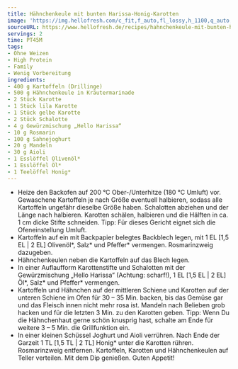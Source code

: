 ```yaml
---
title: Hähnchenkeule mit bunten Harissa-Honig-Karotten
image: 'https://img.hellofresh.com/c_fit,f_auto,fl_lossy,h_1100,q_auto,w_2600/hellofresh_s3/image/hahnchenkeule-mit-bunten-harissa-honig-karotten-7a053ec3.jpg'
sourceURL: https://www.hellofresh.de/recipes/hahnchenkeule-mit-bunten-harissa-honig-karotten-63171dd5837df2d6af04e49b
servings: 2
time: PT45M
tags:
- Ohne Weizen
- High Protein
- Family
- Wenig Vorbereitung
ingredients:
- 400 g Kartoffeln (Drillinge)
- 500 g Hähnchenkeule in Kräutermarinade
- 2 Stück Karotte
- 1 Stück lila Karotte
- 1 Stück gelbe Karotte
- 2 Stück Schalotte
- 4 g Gewürzmischung „Hello Harissa“
- 10 g Rosmarin
- 100 g Sahnejoghurt
- 20 g Mandeln
- 30 g Aioli
- 1 Esslöffel Olivenöl*
- 1 Esslöffel Öl*
- 1 Teelöffel Honig*
---
```


- Heize den Backofen auf 200 °C Ober-/Unterhitze (180 °C Umluft) vor.  Gewaschene Kartoffeln je nach Größe eventuell halbieren, sodass alle Kartoffeln ungefähr dieselbe Größe haben.  Schalotten abziehen und der Länge nach halbieren.  Karotten schälen, halbieren und die Hälften in ca. 1 cm dicke Stifte schneiden.  Tipp: Für dieses Gericht eignet sich die Ofeneinstellung Umluft.
- Kartoffeln auf ein mit Backpapier belegtes Backblech legen, mit 1 EL [1,5 EL | 2 EL] Olivenöl\*, Salz\* und Pfeffer\* vermengen.  ﻿Rosmarinzweig dazugeben.
- Hähnchenkeulen neben die Kartoffeln auf das Blech legen.
- In einer Auflaufform Karottenstifte und Schalotten mit der Gewürzmischung „Hello Harissa“ (Achtung: scharf!), 1 EL [1,5 EL | 2 EL] Öl\*, Salz\* und Pfeffer\* vermengen.
- Kartoffeln und Hähnchen auf der mittleren Schiene und Karotten auf der unteren Schiene im Ofen für 30 – 35 Min. backen, bis das Gemüse gar und das Fleisch innen nicht mehr rosa ist.  Mandeln nach Belieben grob hacken und für die letzten 3 Min. zu den Karotten geben.  Tipp: Wenn Du die Hähnchenhaut gerne schön knusprig hast, schalte am Ende für weitere 3 – 5 Min. die Grillfunktion ein.
- In einer kleinen Schüssel Joghurt und Aioli verrühren.  Nach Ende der Garzeit 1 TL [1,5 TL | 2 TL] Honig\* unter die Karotten rühren. Rosmarinzweig entfernen.  Kartoffeln, Karotten und Hähnchenkeulen auf Teller verteilen. Mit dem Dip genießen.  Guten Appetit!
